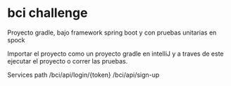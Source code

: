 # bci challenge

Proyecto gradle, bajo framework spring boot y con pruebas unitarias en spock 

Importar el proyecto como un proyecto gradle en intelliJ y a traves de este ejecutar el proyecto o correr las pruebas. 
 
Services path 
  /bci/api/login/{token}
  /bci/api/sign-up

  
